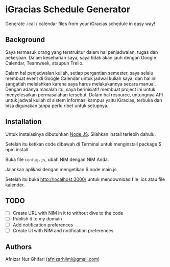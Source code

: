 # iGracias Schedule Generator
Generate .ical / calendar files from your iGracias schedule in easy way!

## Background
Saya termasuk orang yang terstruktur dalam hal penjadwalan, tugas dan pekerjaan. Dalam keseharian saya, saya tidak akan jauh dengan Google Calendar, Teamweek, ataupun Trello.

Dalam hal penjadwalan kuliah, setiap pergantian semester, saya selalu membuat event di Google Calendar untuk jadwal kuliah saya, dan hal ini sangatlah melelahkan karena saya harus melakukannya secara manual. Dengan adanya masalah itu, saya berinisiatif membuat project ini untuk menyelesaikan permasalahan tersebut. Dalam hal resource, untungnya API untuk jadwal kuliah di sistem informasi kampus yaitu iGracias, terbuka dan bisa digunakan tanpa perlu ribet untuk setupnya.

## Installation
Untuk instalasinya dibutuhkan [Node.JS](https://nodejs.org/en/). Silahkan install terlebih dahulu.

Setelah itu ketikan code dibawah di Terminal untuk menginstall package
  $ npm install

Buka file `config.js`, ubah NIM dengan NIM Anda.

Jalankan aplikasi dengan mengetikan
  $ node main.js

Setelah itu buka [http://localhost:3000/](http://localhost:3000/) untuk mendownload file .ics atau file kalender.

## TODO
- [ ] Create URL with NIM in it to without dive to the code
- [ ] Publish it to my domain
- [ ] Add notification preferences
- [ ] Create UI with NIM and notification preferences

## Authors
Afnizar Nur Ghifari ([afnizarhilmi@gmail.com](mailto:afnizarhilm@gmail.com))
